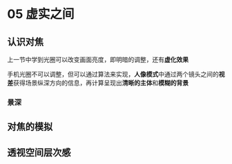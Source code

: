 # 05 虚实之间

## 认识对焦

上一节中学到光圈可以改变画面亮度，即明暗的调整，还有**虚化效果**

手机光圈不可以调整，但可以通过算法来实现，**人像模式**中通过两个镜头之间的**视差**获得场景纵深方向的信息，再计算呈现出**清晰的主体**和**模糊的背景**

### 景深

## 对焦的模拟

## 透视空间层次感
